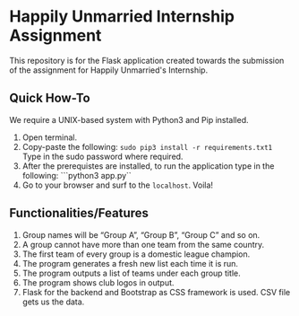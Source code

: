 # Happily Unmarried Internship Assignment
This repository is for the Flask application created towards the submission of the assignment for Happily Unmarried's Internship. 

## Quick How-To
We require a UNIX-based system with Python3 and Pip installed.

1. Open terminal.
2. Copy-paste the following:
	```sudo pip3 install -r requirements.txt1```
	Type in the sudo password where required.
3. After the prerequistes are installed, to run the application type in the following:
	```python3 app.py``
4. Go to your browser and surf to the `localhost`.
Voila!

## Functionalities/Features
1. Group names will be “Group A”, “Group B”, “Group C” and so on.
2. A group cannot have more than one team from the same country.
3. The first team of every group is a domestic league champion.
4. The program generates a fresh new list each time it is run.
5. The program outputs a list of teams under each group title.
6. The program shows club logos in output.
7. Flask for the backend and Bootstrap as CSS framework is used. CSV file gets us the data.